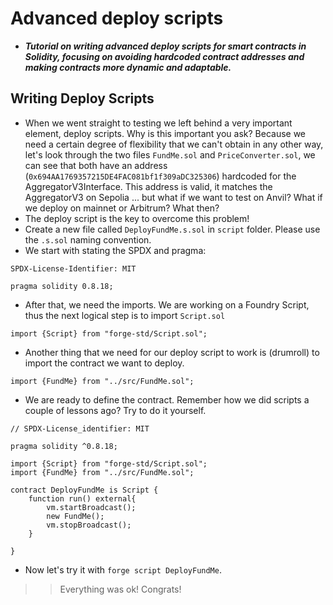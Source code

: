 # Advanced deploy scripts
- ***Tutorial on writing advanced deploy scripts for smart contracts in Solidity, focusing on avoiding hardcoded contract addresses and making contracts more dynamic and adaptable.***

## Writing Deploy Scripts
- When we went straight to testing we left behind a very important element, deploy scripts. Why is this important you ask? Because we need a certain degree of flexibility that we can't obtain in any other way, let's look through the two files `FundMe.sol` and `PriceConverter.sol`, we can see that both have an address (`0x694AA1769357215DE4FAC081bf1f309aDC325306`) hardcoded for the AggregatorV3Interface. This address is valid, it matches the AggregatorV3 on Sepolia ... but what if we want to test on Anvil? What if we deploy on mainnet or Arbitrum? What then?
- The deploy script is the key to overcome this problem!
- Create a new file called `DeployFundMe.s.sol` in `script` folder. Please use the `.s.sol` naming convention.
- We start with stating the SPDX and pragma:

```
SPDX-License-Identifier: MIT

pragma solidity 0.8.18;
```

- After that, we need the imports. We are working on a Foundry Script, thus the next logical step is to import `Script.sol`

```
import {Script} from "forge-std/Script.sol";
```

- Another thing that we need for our deploy script to work is (drumroll) to import the contract we want to deploy.

```
import {FundMe} from "../src/FundMe.sol";
```

- We are ready to define the contract. Remember how we did scripts a couple of lessons ago? Try to do it yourself.

```
// SPDX-License_identifier: MIT

pragma solidity ^0.8.18;

import {Script} from "forge-std/Script.sol";
import {FundMe} from "../src/FundMe.sol";

contract DeployFundMe is Script {
    function run() external{
        vm.startBroadcast();
        new FundMe();
        vm.stopBroadcast();
    }  

}
```

- Now let's try it with `forge script DeployFundMe`.

>> Everything was ok! Congrats!
